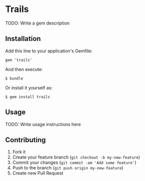 # Trails

TODO: Write a gem description

## Installation

Add this line to your application's Gemfile:

    gem 'trails'

And then execute:

    $ bundle

Or install it yourself as:

    $ gem install trails

## Usage

TODO: Write usage instructions here

## Contributing

1. Fork it
2. Create your feature branch (`git checkout -b my-new-feature`)
3. Commit your changes (`git commit -am 'Add some feature'`)
4. Push to the branch (`git push origin my-new-feature`)
5. Create new Pull Request
